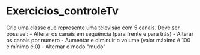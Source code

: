 # Exercicios_controleTv
Crie uma classe que represente uma televisão com 5 canais. Deve ser possível:
    - Alterar os canais em sequência (para frente e para trás)
    - Alterar os canais por número
    - Aumentar e diminuir o volume (valor máximo é 100 e mínimo é 0)
    - Alternar o modo "mudo"
